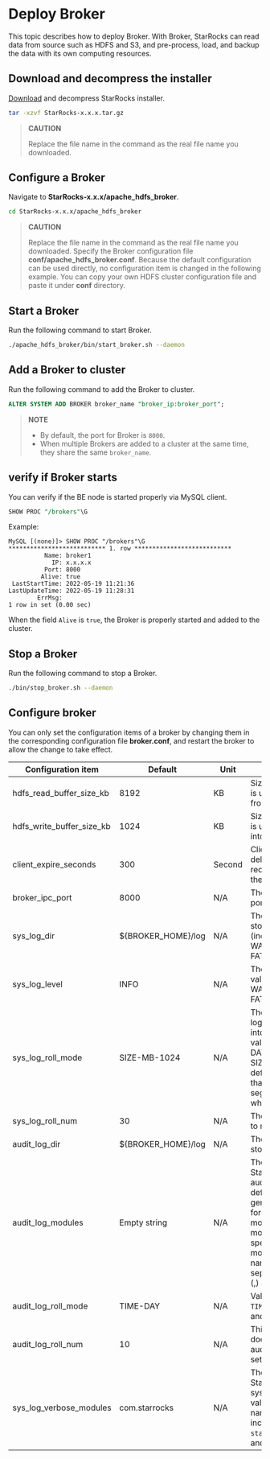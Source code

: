 # Deploy Broker

This topic describes how to deploy Broker. With Broker, StarRocks can read data from source such as HDFS and S3, and pre-process, load, and backup the data with its own computing resources.

## Download and decompress the installer

[Download](https://download.starrocks.com/en-US/download/community) and decompress StarRocks installer.

```bash
tar -xzvf StarRocks-x.x.x.tar.gz
```

> **CAUTION**
>
> Replace the file name in the command as the real file name you downloaded.

## Configure a Broker

Navigate to **StarRocks-x.x.x/apache_hdfs_broker**.

```bash
cd StarRocks-x.x.x/apache_hdfs_broker
```

> **CAUTION**
>
> Replace the file name in the command as the real file name you downloaded.
Specify the Broker configuration file **conf/apache_hdfs_broker.conf**. Because the default configuration can be used directly, no configuration item is changed in the following example. You can copy your own HDFS cluster configuration file and paste it under **conf** directory.

## Start a Broker

Run the following command to start Broker.

```bash
./apache_hdfs_broker/bin/start_broker.sh --daemon
```

## Add a Broker to cluster

Run the following command to add the Broker to cluster.

```sql
ALTER SYSTEM ADD BROKER broker_name "broker_ip:broker_port";
```

> **NOTE**
>
> - By default, the port for Broker is `8000`.
> - When multiple Brokers are added to a cluster at the same time, they share the same `broker_name`.

## verify if Broker starts

You can verify if the BE node is started properly via MySQL client.

```sql
SHOW PROC "/brokers"\G
```

Example:

```plain text
MySQL [(none)]> SHOW PROC "/brokers"\G
*************************** 1. row ***************************
          Name: broker1
            IP: x.x.x.x
          Port: 8000
         Alive: true
 LastStartTime: 2022-05-19 11:21:36
LastUpdateTime: 2022-05-19 11:28:31
        ErrMsg:
1 row in set (0.00 sec)
```

When the field `Alive` is `true`, the Broker is properly started and added to the cluster.

## Stop a Broker

Run the following command to stop a Broker.

```bash
./bin/stop_broker.sh --daemon
```

## Configure broker

You can only set the configuration items of a broker by changing them in the corresponding configuration file **broker.conf**, and restart the broker to allow the change to take effect.

| Configuration item | Default | Unit | Description |
| ------------------------- | ------------------ | ------ | ------------------------------------------------------------ |
| hdfs_read_buffer_size_kb | 8192 | KB | Size of the buffer that is used to read data from HDFS. |
| hdfs_write_buffer_size_kb | 1024 | KB | Size of the buffer that is used to write data into HDFS. |
| client_expire_seconds | 300 | Second | Client sessions will be deleted if they do not receive any ping after the specified time. |
| broker_ipc_port | 8000 | N/A | The HDFS thrift RPC port. |
| sys_log_dir | ${BROKER_HOME}/log | N/A | The directory used to store system logs (including INFO, WARNING, ERROR, and FATAL). |
| sys_log_level | INFO | N/A | The log level. Valid values include INFO, WARNING, ERROR, and FATAL. |
| sys_log_roll_mode | SIZE-MB-1024 | N/A | The mode how system logs are segmented into log rolls. Valid values include TIME-DAY, TIME-HOUR, and SIZE-MB-nnn. The default value indicates that logs are segmented into rolls which are 1 GB each. |
| sys_log_roll_num | 30 | N/A | The number of log rolls to reserve. |
| audit_log_dir | ${BROKER_HOME}/log | N/A | The directory that stores audit log files. |
| audit_log_modules | Empty string | N/A | The modules for which StarRocks generates audit log entries. By default, StarRocks generates audit logs for the slow_query module and the query module. You can specify multiple modules, whose names must be separated by a comma (,) and a space. |
| audit_log_roll_mode | TIME-DAY | N/A | Valid values include `TIME-DAY`, `TIME-HOUR`, and `SIZE-MB-<size>`. |
| audit_log_roll_num | 10 | N/A | This configuration does not work if the audit_log_roll_mode is set to `SIZE-MB-<size>`. |
| sys_log_verbose_modules | com.starrocks | N/A | The modules for which StarRocks generates system logs. Valid values are namespaces in BE, including `starrocks`, `starrocks::vectorized`, and `pipeline`. |
